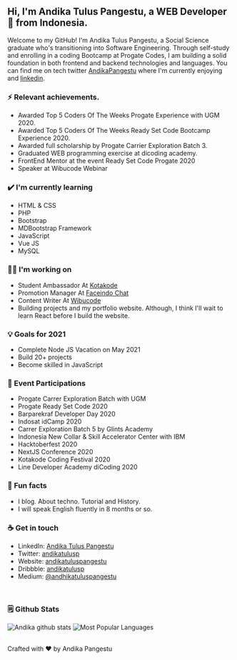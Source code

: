 <!-- Your title -->
## Hi, I'm Andika Tulus Pangestu, a WEB Developer 🚀 from Indonesia.

Welcome to my GitHub! I'm Andika Tulus Pangestu, a Social Science graduate who's transitioning into Software Engineering. Through self-study and enrolling in a coding Bootcamp at Progate Codes, I am building a solid foundation in both frontend and backend technologies and languages. You can find me on tech twitter <a href = "https://twitter.com/andikatulusp">AndikaPangestu</a> where I'm currently enjoying and <a href="https://www.linkedin.com/in/andika-tulus-pangestu-343884175/">linkedin</a>.

### ⚡ Relevant achievements.
- Awarded Top 5 Coders Of The Weeks Progate Experience with UGM 2020.
- Awarded Top 5 Coders Of The Weeks Ready Set Code Bootcamp Experience 2020.
- Awarded full scholarship by Progate Carrier Exploration Batch 3.
- Graduated WEB programming exercise at dicoding academy.
- FrontEnd Mentor at the event Ready Set Code Progate 2020
- Speaker at Wibucode Webinar

### ✔️ I'm currently learning
- HTML &amp; CSS
- PHP
- Bootstrap
- MDBootstrap Framework
- JavaScript
- Vue JS
- MySQL

### 👩‍💻 I'm working on
- Student Ambassador At <a href = "https://kotakode.com">Kotakode</a>
- Promotion Manager At <a href = "https://faceindomobile.com">Faceindo Chat</a>
- Content Writer At <a href = "https://wibucode.com">Wibucode</a>
- Building projects and my portfolio website. 
Although, I think I'll wait to learn React before I build the website.

### 💡 Goals for 2021
- Complete Node JS Vacation on May 2021
- Build 20+ projects 
- Become skilled in JavaScript

### 🎉 Event Participations
- Progate Carrer Exploration Batch with UGM
- Progate Ready Set Code 2020
- Barparekraf Developer Day 2020
- Indosat idCamp 2020
- Carrer Exploration Batch 5 by Glints Academy
- Indonesia New Collar & Skill Accelerator Center with IBM
- Hacktoberfest 2020
- NextJS Conference 2020
- Kotakode Coding Festival 2020
- Line Developer Academy diCoding 2020

### 🌴 Fun facts
- I blog. About techno. Tutorial and History. 
- I will speak English fluently in 8 months or so.

### ☕ Get in touch
- LinkedIn: <a href = "https://www.linkedin.com/in/andika-tulus-pangestu/">Andika Tulus Pangestu</a>
- Twitter: <a href = "https://twitter.com/andikatulusp">andikatulusp</a>
- Website: <a href = "https://profil-andikatulus.web.app">andikatuluspangestu</a>
- Dribbble: <a href = "https://dribbble.com/andhikatuluspangestu">andikatulusp</a>
- Medium: <a href = "https://medium.com/@andhikatuluspangestu">@andhikatuluspangestu</a>
<br/>

### 🗒 Github Stats
![Andika github stats](https://github-readme-stats.vercel.app/api?username=andikatuluspangestu&show_icons=true&count_private=true)
![Most Popular Languages](https://github-readme-stats.vercel.app/api/top-langs/?username=andikatuluspangestu&hide=java,html,scss,sass)

<br>
Crafted with &hearts; by Andika Pangestu
<br>
